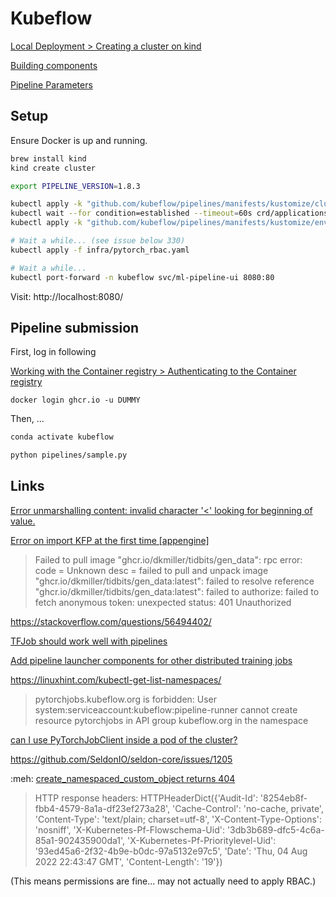 # Kubeflow

[Local Deployment &gt; Creating a cluster on kind](https://www.kubeflow.org/docs/components/pipelines/installation/localcluster-deployment/#2-creating-a-cluster-on-kind)

[Building components](https://www.kubeflow.org/docs/components/pipelines/sdk/component-development/)

[Pipeline Parameters](https://www.kubeflow.org/docs/components/pipelines/sdk/parameters/)

## Setup

Ensure Docker is up and running.

```bash
brew install kind
kind create cluster

export PIPELINE_VERSION=1.8.3

kubectl apply -k "github.com/kubeflow/pipelines/manifests/kustomize/cluster-scoped-resources?ref=$PIPELINE_VERSION"
kubectl wait --for condition=established --timeout=60s crd/applications.app.k8s.io
kubectl apply -k "github.com/kubeflow/pipelines/manifests/kustomize/env/platform-agnostic-pns?ref=$PIPELINE_VERSION"

# Wait a while... (see issue below 330)
kubectl apply -f infra/pytorch_rbac.yaml

# Wait a while...
kubectl port-forward -n kubeflow svc/ml-pipeline-ui 8080:80
```

Visit: http://localhost:8080/

## Pipeline submission

First, log in following

[Working with the Container registry &gt; Authenticating to the Container registry](https://docs.github.com/en/packages/working-with-a-github-packages-registry/working-with-the-container-registry#authenticating-to-the-container-registry)

```
docker login ghcr.io -u DUMMY 
```

Then, ...

```bash
conda activate kubeflow

python pipelines/sample.py
```

## Links

[Error unmarshalling content: invalid character '<' looking for beginning of value.](https://github.com/moby/moby/issues/40419)

[Error on import KFP at the first time [appengine]](https://github.com/kubeflow/pipelines/issues/2862)

>  Failed to pull image "ghcr.io/dkmiller/tidbits/gen_data": rpc error: code
>  = Unknown desc = failed to pull and unpack image
>  "ghcr.io/dkmiller/tidbits/gen_data:latest": failed to resolve reference
>  "ghcr.io/dkmiller/tidbits/gen_data:latest": failed to authorize: failed to
> fetch anonymous token: unexpected status: 401 Unauthorized

https://stackoverflow.com/questions/56494402/

[TFJob should work well with pipelines](https://github.com/kubeflow/pipelines/issues/677)

[Add pipeline launcher components for other distributed training jobs](https://github.com/kubeflow/pipelines/issues/3445)

https://linuxhint.com/kubectl-get-list-namespaces/

> pytorchjobs.kubeflow.org is forbidden: User system:serviceaccount:kubeflow:pipeline-runner cannot create resource pytorchjobs in API group kubeflow.org in the namespace

[can I use PyTorchJobClient inside a pod of the cluster?](https://github.com/kubeflow/pytorch-operator/issues/330)

https://github.com/SeldonIO/seldon-core/issues/1205

:meh: [create_namespaced_custom_object returns 404](https://github.com/kubernetes-client/python/issues/1684)

> HTTP response headers: HTTPHeaderDict({'Audit-Id': '8254eb8f-fbb4-4579-8a1a-df23ef273a28', 'Cache-Control': 'no-cache, private', 'Content-Type': 'text/plain; charset=utf-8', 'X-Content-Type-Options': 'nosniff', 'X-Kubernetes-Pf-Flowschema-Uid': '3db3b689-dfc5-4c6a-85a1-902435900da1', 'X-Kubernetes-Pf-Prioritylevel-Uid': '93ed45a6-2f32-4b9e-b0dc-97a5132e97c5', 'Date': 'Thu, 04 Aug 2022 22:43:47 GMT', 'Content-Length': '19'})

(This means permissions are fine... may not actually need to apply RBAC.)
